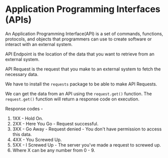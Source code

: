 # Application Programming Interfaces (APIs)

An Application Programming Interface(API) is a set of commands, functions, protocols, and objects that programmers can use to create software or interact with an external system.

API Endpoint is the location of the data that you want to retrieve from an external system.

API Request is the request that you make to an external system to fetch the necessary data.

We have to install the `requests` package to be able to make API Requests.

We can get the data from an API using the `request.get()` function. The `request.get()` function will return a response code on execution.

Response codes -

1. 1XX - Hold On.
2. 2XX - Here You Go - Request successful.
3. 3XX - Go Away - Request denied - You don't have permission to access this data.
4. 4XX - You Screwed Up.
5. 5XX - I Screwed Up - The server you've made a request to screwed up.
6. Where X can be any number from 0 - 9.